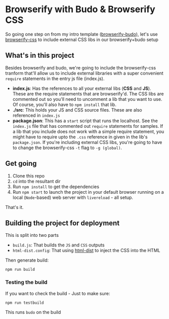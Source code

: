 # Browserify with Budo & Browserify CSS
So going one step on from my intro template ([browserify-budo](https://github.com/peterbarraud/rapo-browserify-budo)), let's use [browserify-css](https://github.com/cheton/browserify-css) to include external CSS libs in our browserify+budo setup

## What's in this project
Besides browserify and budo, we're going to include the browserify-css tranform that'll allow us to include external libraries with a super convenient `require` statements in the entry js file (index.js).
* **index.js**: Has the references to all your external libs (**CSS** and **JS**). These are the require statements that are browserify'd. The CSS libs are commented out so you'll need to uncomment a lib that you want to use. Of course, you'll also have to `npm install` that lib.
* **./src**: This holds your JS and CSS source files. These are also referenced in `index.js`
* **package.json**: This has a `start` script that runs the localhost. See the `index.js` file that has commented out `require` statements for samples. If a lib that you include does not work with a simple require statement, you might have to require upto the `.css` reference in given in the lib's `package.json`. If you're including external CSS libs, you're going to have to change the browserify-css `-t` flag to `-g (global)`.

## Get going
1. Clone this repo
2. `cd` into the resultant dir
3. Run `npm install` to get the dependencies
4. Run `npm start` to launch the project in your default browser running on a local (`Node`-based) web server with `livereload` - all setup.

That's it.

## Building the project for deployment
This is split into two parts
* `build.js`: That builds the `JS` and `CSS` outputs
* `html-dist.config`: That using [html-dist](https://www.npmjs.com/package/html-dist) to inject the CSS into the HTML

Then generate build:
```
npm run build
```
### Testing the build
If you want to check the build - Just to make sure:
```
npm run testbuild
```
This runs `budo` on the build